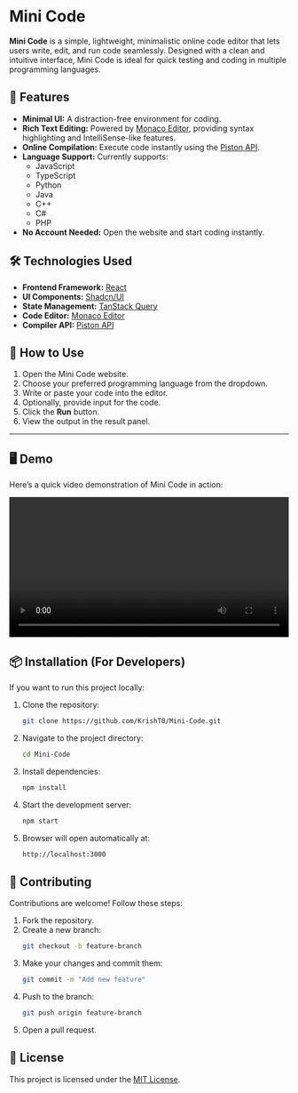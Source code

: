 # Mini Code

**Mini Code** is a simple, lightweight, minimalistic online code editor that lets users write, edit, and run code seamlessly. Designed with a clean and intuitive interface, Mini Code is ideal for quick testing and coding in multiple programming languages.

## 🚀 Features

- **Minimal UI:** A distraction-free environment for coding.
- **Rich Text Editing:** Powered by [Monaco Editor](https://microsoft.github.io/monaco-editor/), providing syntax highlighting and IntelliSense-like features.
- **Online Compilation:** Execute code instantly using the [Piston API](https://github.com/engineer-man/piston).
- **Language Support:** Currently supports:
  - JavaScript
  - TypeScript
  - Python
  - Java
  - C++
  - C#
  - PHP
- **No Account Needed:** Open the website and start coding instantly.

## 🛠️ Technologies Used

- **Frontend Framework:** [React](https://reactjs.org/)
- **UI Components:** [Shadcn/UI](https://ui.shadcn.com/)
- **State Management:** [TanStack Query](https://tanstack.com/query/v3)
- **Code Editor:** [Monaco Editor](https://microsoft.github.io/monaco-editor/)
- **Compiler API:** [Piston API](https://github.com/engineer-man/piston)

## 🎯 How to Use

1. Open the Mini Code website.
2. Choose your preferred programming language from the dropdown.
3. Write or paste your code into the editor.
4. Optionally, provide input for the code.
5. Click the **Run** button.
6. View the output in the result panel.

---

## 🖥️ Demo

Here’s a quick video demonstration of Mini Code in action:

<video width="100%" controls>
  <source src="./public/mini-code-demo.mp4" type="video/mp4">
</video>

## 📦 Installation (For Developers)

If you want to run this project locally:

1. Clone the repository:
   ```bash
   git clone https://github.com/KrishT0/Mini-Code.git
   ```
2. Navigate to the project directory:
   ```bash
   cd Mini-Code
   ```
3. Install dependencies:
   ```bash
   npm install
   ```
4. Start the development server:
   ```bash
   npm start
   ```
5. Browser will open automatically at:
   ```bash
   http://localhost:3000
   ```

## 🤝 Contributing

Contributions are welcome! Follow these steps:

1. Fork the repository.
2. Create a new branch:
   ```bash
   git checkout -b feature-branch
   ```
3. Make your changes and commit them:
   ```bash
   git commit -m "Add new feature"
   ```
4. Push to the branch:
   ```bash
   git push origin feature-branch
   ```
5. Open a pull request.

## 📄 License

This project is licensed under the [MIT License](LICENSE).
